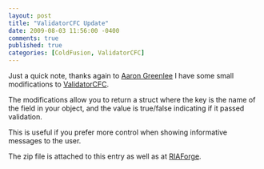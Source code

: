 ```yaml
---
layout: post
title: "ValidatorCFC Update"
date: 2009-08-03 11:56:00 -0400
comments: true
published: true
categories: [ColdFusion, ValidatorCFC]
---
```


Just a 
quick note, thanks again to [Aaron Greenlee](http://www.aarongreenlee.com/) I have some 
small modifications to [ValidatorCFC](http://validatorcfc.riaforge.org/).

The 
modifications allow you to return a struct where the key is the name of 
the field in your object, and the value is true/false indicating if it 
passed validation.

This is useful if you prefer more control when 
showing informative messages to the user.

The zip file is 
attached to this entry as well as at [RIAForge](http://validatorcfc.riaforge.org/).